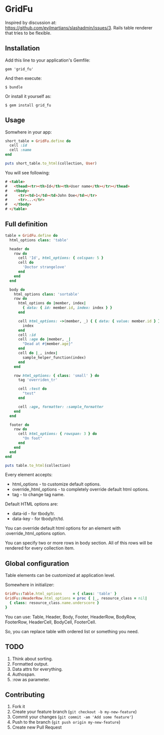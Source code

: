 # GridFu

Inspired by discussion at: https://github.com/evilmartians/slashadmin/issues/3.
Rails table renderer that tries to be flexible.

## Installation

Add this line to your application's Gemfile:

    gem 'grid_fu'

And then execute:

    $ bundle

Or install it yourself as:

    $ gem install grid_fu

## Usage

Somwhere in your app:

```ruby
short_table = GridFu.define do
  cell :id
  cell :name
end

puts short_table.to_html(collection, User)
```

You will see following:

```html
# <table>
#   <thead><tr><th>Id</th><th>User name</th></tr></thead>
#   <tbody>
#     <tr><td>1</td><td>John Doe</td></tr>
#     <tr>...</tr>
#   </tbody>
# </table>
```

## Full definition

```ruby
table = GridFu.define do
  html_options class: 'table'

  header do
    row do
      cell 'Id', html_options: { colspan: 5 }
      cell do
        'Doctor strangelove'
      end
    end
  end

  body do
    html_options class: 'sortable'
    row do
      html_options do |member, index|
        { data: { id: member.id, index: index } }
      end

      cell html_options: ->(member, _) { { data: { value: member.id } } } do |_, index|
        index
      end
      cell :id
      cell :age do |member, _|
        "Dead at #{member.age}"
      end
      cell do |_, index|
        sample_helper_function(index)
      end
    end

    row html_options: { class: 'small' } do
      tag 'overriden_tr'

      cell :test do
        "test"
      end

      cell :age, formatter: :sample_formatter
    end
  end

  footer do
    row do
      cell html_options: { rowspan: 3 } do
        "On foot"
      end
    end
  end
end

puts table.to_html(collection)
```

Every element accepts:
* html_options - to customize default options.
* override_html_options - to completely override default html options.
* tag - to change tag name.

Default HTML options are:
* data-id - for tbody/tr.
* data-key - for tbody/tr/td.

You can override default html options for an element with :override_html_options
option.

You can specify two or more rows in body section. All of this rows will be
rendered for every collection item.

## Global configuration

Table elements can be customized at application level.

Somewhere in initializer:

```ruby
GridFu::Table.html_options     = { class: 'table' }
GridFu::HeaderRow.html_options = proc { |_, resource_class = nil|
  { class: resource_class.name.underscore }
}
```

You can use: Table, Header, Body, Footer, HeaderRow, BodyRow, FooterRow,
HeaderCell, BodyCell, FooterCell.

So, you can replace table with ordered list or something you need.

## TODO

1. Think about sorting.
2. Formatted output.
3. Data attrs for everything.
4. Authospan.
5. :row as parameter.

## Contributing

1. Fork it
2. Create your feature branch (`git checkout -b my-new-feature`)
3. Commit your changes (`git commit -am 'Add some feature'`)
4. Push to the branch (`git push origin my-new-feature`)
5. Create new Pull Request
